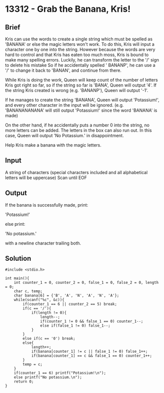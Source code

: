# 13312 - Grab the Banana, Kris!

## Brief
Kris can use the words to create a single string which must be spelled as 'BANANA' or else the magic letters won't work. To do this, Kris will input a character one by one into the string. However because the words are very hard to control and that Kris has eaten too much moss, Kris is bound to make many spelling errors. Luckily, he can transform the letter to the '/' sign to delete his mistake So if he accidentally spelled ' BANANP', he can use a '/' to change it back to 'BANAN', and continue from there.

While Kris is doing the work, Queen will keep count of the number of letters Kris got right so far, so if the string so far is 'BANA', Queen will output '4'. If the string Kris created is wrong (e.g. 'BANANP'), Queen will output '-1'.

If he manages to create the string 'BANANA', Queen will output 'Potassium!', and every other character in the input will be ignored. (e.g. 'BANANANANANA' will still output 'Potassium!' since the word 'BANANA' is made) 

On the other hand, if he accidentally puts a number 0 into the string, no more letters can be added. The letters in the box can also run out. In this case, Queen will output 'No Potassium.' in disappointment.

Help Kris make a banana with the magic letters.

## Input
A string of characters (special characters included and all alphabetical letters will be uppercase) Scan until EOF

## Output
If the banana is successfully made, print:

'Potassium!'

else print:

'No potassium.'

with a newline character trailing both.

## Solution
```c=
#include <stdio.h>

int main(){
    int counter_1 = 0, counter_2 = 0, false_1 = 0, false_2 = 0, length = 0;
    char c, temp;
    char banana[6] = {'B', 'A', 'N', 'A', 'N', 'A'};
    while(scanf("%c", &c)){
        if(counter_1 == 6 || counter_2 == 5) break;
        if(c == '/'){
            if(length != 0){
                length--;
                if(counter_1 != 0 && false_1 == 0) counter_1--;
                else if(false_1 != 0) false_1--;
            }
        }
        else if(c == '0') break;
        else{
            length++;
            if(banana[counter_1] != c || false_1 != 0) false_1++;
            if(banana[counter_1] == c && false_1 == 0) counter_1++;
        }
        temp = c;
    }
    if(counter_1 == 6) printf("Potassium!\n");
    else printf("No potassium.\n");
    return 0;
}
```